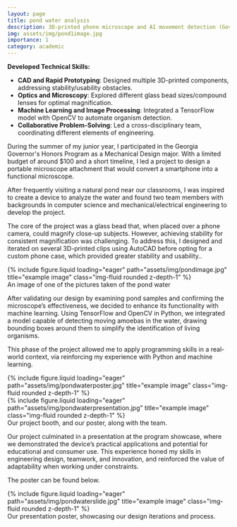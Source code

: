 ```yaml
---
layout: page
title: pond water analysis
description: 3D-printed phone microscope and AI movement detection (Governor's Honors Program in 2023)
img: assets/img/pond1image.jpg
importance: 1
category: academic
---
```


**Developed Technical Skills:**
- **CAD and Rapid Prototyping**: Designed multiple 3D-printed components, addressing stability/usability obstacles.
- **Optics and Microscopy**: Explored different glass bead sizes/compound lenses for optimal magnification.
- **Machine Learning and Image Processing**: Integrated a TensorFlow model with OpenCV to automate organism detection.
- **Collaborative Problem-Solving**: Led a cross-disciplinary team, coordinating different elements of engineering.

During the summer of my junior year, I participated in the Georgia Governor's Honors Program as a Mechanical Design major. With a limited budget of around $100 and a short timeline, I led a project to design a portable microscope attachment that would convert a smartphone into a functional microscope. 

After frequently visiting a natural pond near our classrooms, I was inspired to create a device to analyze the water and found two team members with backgrounds in computer science and mechanical/electrical engineering to develop the project.

The core of the project was a glass bead that, when placed over a phone camera, could magnify close-up subjects. However, achieving stability for consistent magnification was challenging. To address this, I designed and iterated on several 3D-printed clips using AutoCAD before opting for a custom phone case, which provided greater stability and usability..

<div class="row">
    <div class="col-sm mt-3 mt-md-0">
        {% include figure.liquid loading="eager" path="assets/img/pondimage.jpg" title="example image" class="img-fluid rounded z-depth-1" %}
    </div>
</div>
<div class="caption">
    An image of one of the pictures taken of the pond water
</div>

After validating our design by examining pond samples and confirming the microscope’s effectiveness, we decided to enhance its functionality with machine learning. Using TensorFlow and OpenCV in Python, we integrated a model capable of detecting moving amoebas in the water, drawing bounding boxes around them to simplify the identification of living organisms. 

This phase of the project allowed me to apply programming skills in a real-world context, via reinforcing my experience with Python and machine learning.

<div class="row">
    <div class="col-sm mt-3 mt-md-0">
        {% include figure.liquid loading="eager" path="assets/img/pondwaterposter.jpg" title="example image" class="img-fluid rounded z-depth-1" %}
    </div>
    <div class="col-sm mt-3 mt-md-0">
        {% include figure.liquid loading="eager" path="assets/img/pondwaterpresentation.jpg" title="example image" class="img-fluid rounded z-depth-1" %}
    </div>
</div>
<div class="caption">
    Our project booth, and our poster, along with the team.
</div>

Our project culminated in a presentation at the program showcase, where we demonstrated the device’s practical applications and potential for educational and consumer use. This experience honed my skills in engineering design, teamwork, and innovation, and reinforced the value of adaptability when working under constraints.

The poster can be found below.

<div class="row">
    <div class="col-sm mt-3 mt-md-0">
        {% include figure.liquid loading="eager" path="assets/img/pondwaterslide.jpg" title="example image" class="img-fluid rounded z-depth-1" %}
    </div>
</div>
<div class="caption">
    Our presentation poster, showcasing our design iterations and process.
</div>